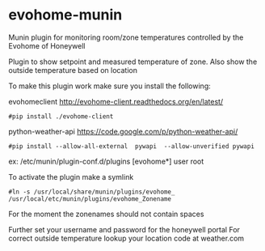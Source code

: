 # evohome-munin
Munin plugin for monitoring room/zone temperatures controlled by the Evohome of Honeywell


Plugin to show setpoint and measured temperature of zone.
Also show the outside temperature based on location

To make this plugin work make sure you install the following:

evohomeclient http://evohome-client.readthedocs.org/en/latest/
```
#pip install ./evohome-client
```

python-weather-api https://code.google.com/p/python-weather-api/
```
#pip install --allow-all-external  pywapi  --allow-unverified pywapi
```

ex: /etc/munin/plugin-conf.d/plugins
[evohome\*]
user root

To activate the plugin make a symlink

```
#ln -s /usr/local/share/munin/plugins/evohome_ /usr/local/etc/munin/plugins/evohome_Zonename
```

For the moment the zonenames should not contain spaces

Further set your username and password for the honeywell portal
For correct outside temperature lookup your location code at weather.com

